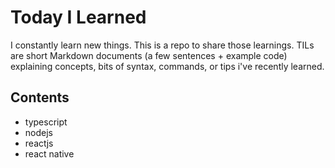 # Today I Learned
I constantly learn new things. This is a repo to share those learnings. TILs are short Markdown documents (a few sentences + example code) explaining concepts, bits of syntax, commands, or tips i've recently learned.

## Contents
* typescript
* nodejs
* reactjs
* react native
